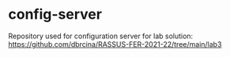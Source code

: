 # config-server
Repository used for configuration server for lab solution: https://github.com/dbrcina/RASSUS-FER-2021-22/tree/main/lab3
